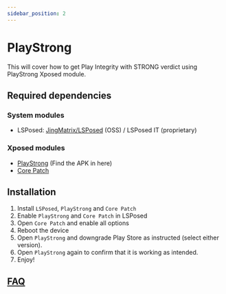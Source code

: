 ```yaml
---
sidebar_position: 2
---
```

# PlayStrong

This will cover how to get Play Integrity with STRONG verdict using PlayStrong Xposed module.

## Required dependencies

### System modules
+ LSPosed: [JingMatrix/LSPosed](https://github.com/JingMatrix/LSPosed/actions) (OSS) / LSPosed IT (proprietary)

### Xposed modules

+ [PlayStrong](https://t.me/meetstrong) (Find the APK in here)
+ [Core Patch](https://github.com/LSPosed/CorePatch/releases/latest)

## Installation

1. Install `LSPosed`, `PlayStrong` and `Core Patch`
2. Enable `PlayStrong` and `Core Patch` in LSPosed
3. Open `Core Patch` and enable all options
4. Reboot the device
5. Open `PlayStrong` and downgrade Play Store as instructed (select either version).
6. Open `PlayStrong` again to confirm that it is working as intended.
7. Enjoy!

## [FAQ](./modules.md#faq)
